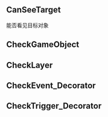 ## CanSeeTarget
能否看见目标对象

## CheckGameObject

## CheckLayer

## CheckEvent_Decorator

## CheckTrigger_Decorator


